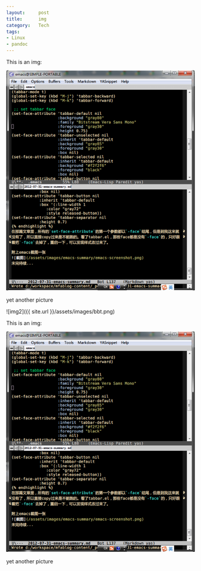 ```yaml
---
layout:     post
title:      img
category:   Tech
tags: 
- Linux
- pandoc
---
```


This is an img:

![img](/assets/images/emacs-screenshot.png)

yet another picture

![img2]({{ site.url }}/assets/images/bbt.png)


This is an img:

![img3](/assets/images/emacs-screenshot.png)

yet another picture
